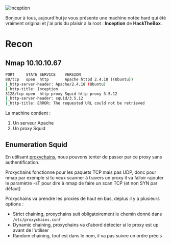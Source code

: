 ![inception](https://i.imgur.com/MScWMDt.png)

Bonjour à tous, aujourd'hui je vous présente une machine notée hard qui été vraiment original et j'ai pris du plaisir à la root : **Inception** de **HackTheBox**.

# Recon

## Nmap 10.10.10.67

```sh
PORT     STATE SERVICE    VERSION
80/tcp   open  http       Apache httpd 2.4.18 ((Ubuntu))
|_http-server-header: Apache/2.4.18 (Ubuntu)
|_http-title: Inception
3128/tcp open  http-proxy Squid http proxy 3.5.12
|_http-server-header: squid/3.5.12
|_http-title: ERROR: The requested URL could not be retrieved
```

La machine contient :
  1. Un serveur Apache
  2. Un proxy Squid 

## Enumeration Squid

En utilisant [proxychains](https://github.com/haad/proxychains), nous pouvons tenter de passer par ce proxy sans authentification.

Proxychains fonctionne pour les paquets TCP mais pas UDP, donc pour nmap par exemple si tu veux scanner à travers un proxy il va falloir rajouter le paramètre -sT pour dire à nmap de faire un scan TCP (et non SYN par défaut)

Proxychains va prendre les proxies de haut en bas, deplus il y a plusieurs options :

- Strict chaining, proxychains suit obligatoirement le chemin donné dans `/etc/proxychains.conf`
- Dynamic chaining, proxychains va d'abord détecter si le proxy est up avant de l'utiliser
- Random chaining, tout est dans le nom, il va pas suivre un ordre précis

